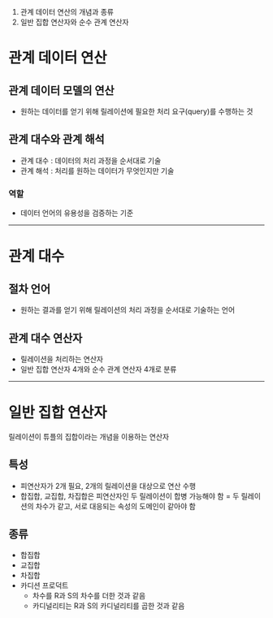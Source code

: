 1. 관계 데이터 연산의 개념과 종류
2. 일반 집합 연산자와 순수 관계 연산자

# 관계 데이터 연산

## 관계 데이터 모델의 연산
- 원하는 데이터를 얻기 위해 릴레이션에 필요한 처리 요구(query)를 수행하는 것

## 관계 대수와 관계 해석
- 관계 대수 : 데이터의 처리 과정을 순서대로 기술
- 관계 해석 : 처리를 원하는 데이터가 무엇인지만 기술

### 역할
- 데이터 언어의 유용성을 검증하는 기준

---

# 관계 대수

## 절차 언어
- 원하는 결과를 얻기 위해 릴레이션의 처리 과정을 순서대로 기술하는 언어

## 관계 대수 연산자
- 릴레이션을 처리하는 연산자
- 일반 집합 연산자 4개와 순수 관계 연산자 4개로 분류

---

# 일반 집합 연산자
릴레이션이 튜플의 집합이라는 개념을 이용하는 연산자

## 특성
- 피연산자가 2개 필요, 2개의 릴레이션을 대상으로 연산 수행
- 합집합, 교집합, 차집합은 피연산자인 두 릴레이션이 합병 가능해야 함
= 두 릴레이션의 차수가 같고, 서로 대응되는 속성의 도메인이 같아야 함

## 종류
- 합집합
- 교집합
- 차집합
- 카디션 프로덕트
	- 차수를 R과 S의 차수를 더한 것과 같음
	- 카디널리티는 R과 S의 카디널리티를 곱한 것과 같음
